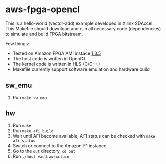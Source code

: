 # aws-fpga-opencl

This is a hello-world (vector-add) example developed in Xilinx SDAccel. This Makefile should
download and run all necessary code (dependencies) to simulate and build FPGA bitstream.

Few things:

* Tested on Amazon FPGA AMI instace [1.3.5](https://aws.amazon.com/marketplace/pp/B06VVYBLZZ)
* The host code is written in OpenCL
* The kernel code is written in HLS (C/C++)
* Makefile currently support software emulation and hardware build

## sw_emu
1. Run `make sw_emu`

## hw
1. Run `make`
2. Run `make afi_build`
3. Wait until AFI become available, AFI status can be checked with `make afi_status`
4. Switch or connect to the Amazon F1 instance
5. Go to the `out` directory, `cd out`
6. Run `./host vadd.awsxclbin`
